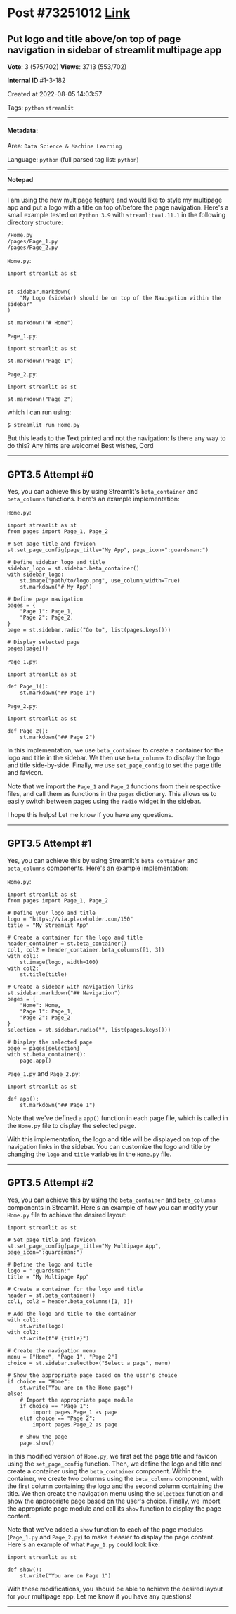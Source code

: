 
# Post \#73251012 [Link](https://stackoverflow.com/questions/73251012/)

## Put logo and title above/on top of page navigation in sidebar of streamlit multipage app

**Vote**: 3 (575/702) **Views**: 3713 (553/702) 

**Internal ID** \#1-3-182

Created at 2022-08-05 14:03:57

Tags: `python` `streamlit`

----------

#### Metadata:

Area: `Data Science & Machine Learning`

Language: `python` (full parsed tag list: `python`)

----------

**Notepad**


----------

I am using the new [multipage feature](https://docs.streamlit.io/library/get-started/multipage-apps) and would like to style my multipage app and put a logo with a title on top of/before the page navigation.
Here's a small example tested on `Python 3.9` with `streamlit==1.11.1` in the following directory structure:
```
/Home.py
/pages/Page_1.py
/pages/Page_2.py
```

`Home.py`:
```
import streamlit as st


st.sidebar.markdown(
    "My Logo (sidebar) should be on top of the Navigation within the sidebar"
)

st.markdown("# Home")
```

`Page_1.py`:
```
import streamlit as st

st.markdown("Page 1")
```

`Page_2.py`:
```
import streamlit as st

st.markdown("Page 2")
```

which I can run using:
```
$ streamlit run Home.py
```

But this leads to the Text printed  and not  the navigation:
[](https://i.stack.imgur.com/ZUjGl.png)
Is there any way to do this? Any hints are welcome!
Best wishes,
Cord


----------
        
## GPT3.5 Attempt \#0

Yes, you can achieve this by using Streamlit's `beta_container` and `beta_columns` functions. Here's an example implementation:

`Home.py`:
```
import streamlit as st
from pages import Page_1, Page_2

# Set page title and favicon
st.set_page_config(page_title="My App", page_icon=":guardsman:")

# Define sidebar logo and title
sidebar_logo = st.sidebar.beta_container()
with sidebar_logo:
    st.image("path/to/logo.png", use_column_width=True)
    st.markdown("# My App")

# Define page navigation
pages = {
    "Page 1": Page_1,
    "Page 2": Page_2,
}
page = st.sidebar.radio("Go to", list(pages.keys()))

# Display selected page
pages[page]()
```

`Page_1.py`:
```
import streamlit as st

def Page_1():
    st.markdown("## Page 1")
```

`Page_2.py`:
```
import streamlit as st

def Page_2():
    st.markdown("## Page 2")
```

In this implementation, we use `beta_container` to create a container for the logo and title in the sidebar. We then use `beta_columns` to display the logo and title side-by-side. Finally, we use `set_page_config` to set the page title and favicon.

Note that we import the `Page_1` and `Page_2` functions from their respective files, and call them as functions in the `pages` dictionary. This allows us to easily switch between pages using the `radio` widget in the sidebar.

I hope this helps! Let me know if you have any questions.

--------

## GPT3.5 Attempt \#1

Yes, you can achieve this by using Streamlit's `beta_container` and `beta_columns` components. Here's an example implementation:

`Home.py`:
```
import streamlit as st
from pages import Page_1, Page_2

# Define your logo and title
logo = "https://via.placeholder.com/150"
title = "My Streamlit App"

# Create a container for the logo and title
header_container = st.beta_container()
col1, col2 = header_container.beta_columns([1, 3])
with col1:
    st.image(logo, width=100)
with col2:
    st.title(title)

# Create a sidebar with navigation links
st.sidebar.markdown("## Navigation")
pages = {
    "Home": Home,
    "Page 1": Page_1,
    "Page 2": Page_2
}
selection = st.sidebar.radio("", list(pages.keys()))

# Display the selected page
page = pages[selection]
with st.beta_container():
    page.app()
```

`Page_1.py` and `Page_2.py`:
```
import streamlit as st

def app():
    st.markdown("## Page 1")
```

Note that we've defined a `app()` function in each page file, which is called in the `Home.py` file to display the selected page.

With this implementation, the logo and title will be displayed on top of the navigation links in the sidebar. You can customize the logo and title by changing the `logo` and `title` variables in the `Home.py` file.

--------

## GPT3.5 Attempt \#2

Yes, you can achieve this by using the `beta_container` and `beta_columns` components in Streamlit. Here's an example of how you can modify your `Home.py` file to achieve the desired layout:

```
import streamlit as st

# Set page title and favicon
st.set_page_config(page_title="My Multipage App", page_icon=":guardsman:")

# Define the logo and title
logo = ":guardsman:"
title = "My Multipage App"

# Create a container for the logo and title
header = st.beta_container()
col1, col2 = header.beta_columns([1, 3])

# Add the logo and title to the container
with col1:
    st.write(logo)
with col2:
    st.write(f"# {title}")

# Create the navigation menu
menu = ["Home", "Page 1", "Page 2"]
choice = st.sidebar.selectbox("Select a page", menu)

# Show the appropriate page based on the user's choice
if choice == "Home":
    st.write("You are on the Home page")
else:
    # Import the appropriate page module
    if choice == "Page 1":
        import pages.Page_1 as page
    elif choice == "Page 2":
        import pages.Page_2 as page

    # Show the page
    page.show()
```

In this modified version of `Home.py`, we first set the page title and favicon using the `set_page_config` function. Then, we define the logo and title and create a container using the `beta_container` component. Within the container, we create two columns using the `beta_columns` component, with the first column containing the logo and the second column containing the title. We then create the navigation menu using the `selectbox` function and show the appropriate page based on the user's choice. Finally, we import the appropriate page module and call its `show` function to display the page content.

Note that we've added a `show` function to each of the page modules (`Page_1.py` and `Page_2.py`) to make it easier to display the page content. Here's an example of what `Page_1.py` could look like:

```
import streamlit as st

def show():
    st.write("You are on Page 1")
```

With these modifications, you should be able to achieve the desired layout for your multipage app. Let me know if you have any questions!

--------
